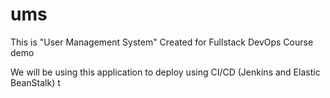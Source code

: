 #  ums

This is "User Management System" Created for Fullstack DevOps Course demo

We will be using this application to deploy using CI/CD (Jenkins and Elastic BeanStalk) 
t
